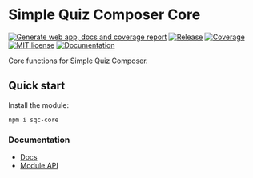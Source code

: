 # Simple Quiz Composer Core

[![Generate web app, docs and coverage report](https://github.com/Edu-Games-Academy/Simple-Quiz-Composer/actions/workflows/gh-page.yml/badge.svg)](https://github.com/Edu-Games-Academy/Simple-Quiz-Composer/actions/workflows/gh-page.yml)
[![Release](https://github.com/Edu-Games-Academy/Simple-Quiz-Composer/actions/workflows/release.yml/badge.svg)](https://github.com/Edu-Games-Academy/Simple-Quiz-Composer/actions/workflows/release.yml)
[![Coverage](https://edu-games-academy.github.io/Simple-Quiz-Composer/core/coverage/badges.svg)](https://github.com/Edu-Games-Academy/Simple-Quiz-Composer/actions/workflows/gh-page.yml)
[![MIT license](https://img.shields.io/:license-mit-blue.svg)](https://opensource.org/licenses/MIT)
[![Documentation](https://img.shields.io/badge/-Documentation-green)](https://edu-games-academy.github.io/Simple-Quiz-Composer/core/docs/)

Core functions for Simple Quiz Composer.

## Quick start

Install the module:

```
npm i sqc-core
```

### Documentation

- [Docs](https://edu-games-academy.github.io/Simple-Quiz-Composer/core/docs/)
- [Module API](https://edu-games-academy.github.io/Simple-Quiz-Composer/core/docs/modules.html)
